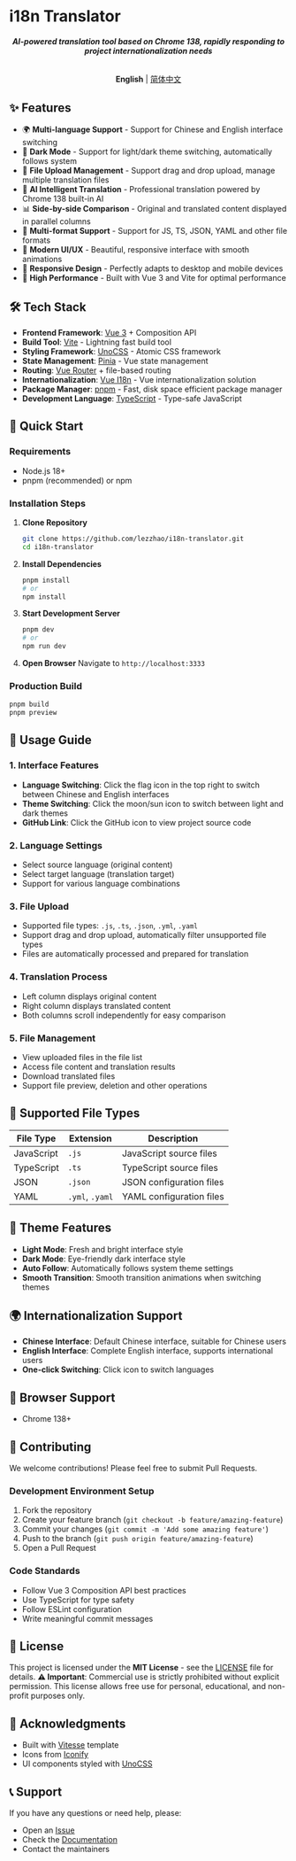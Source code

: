# i18n Translator

<h6 align='center'>
  <b>AI-powered translation tool based on Chrome 138, rapidly responding to project internationalization needs</b>
</h6>

<p align='center'>
  <b>English</b> | <a href="README.zh-CN.md">简体中文</a>
</p>

## ✨ Features

- 🌍 **Multi-language Support** - Support for Chinese and English interface switching
- 🌙 **Dark Mode** - Support for light/dark theme switching, automatically follows system
- 📁 **File Upload Management** - Support drag and drop upload, manage multiple translation files
- 🔄 **AI Intelligent Translation** - Professional translation powered by Chrome 138 built-in AI
- 📊 **Side-by-side Comparison** - Original and translated content displayed in parallel columns
- 💾 **Multi-format Support** - Support for JS, TS, JSON, YAML and other file formats
- 🎨 **Modern UI/UX** - Beautiful, responsive interface with smooth animations
- 📱 **Responsive Design** - Perfectly adapts to desktop and mobile devices
- 🚀 **High Performance** - Built with Vue 3 and Vite for optimal performance

## 🛠️ Tech Stack

- **Frontend Framework**: [Vue 3](https://github.com/vuejs/core) + Composition API
- **Build Tool**: [Vite](https://github.com/vitejs/vite) - Lightning fast build tool
- **Styling Framework**: [UnoCSS](https://github.com/antfu/unocss) - Atomic CSS framework
- **State Management**: [Pinia](https://pinia.vuejs.org/) - Vue state management
- **Routing**: [Vue Router](https://router.vuejs.org/) + file-based routing
- **Internationalization**: [Vue I18n](https://vue-i18n.intlify.dev/) - Vue internationalization solution
- **Package Manager**: [pnpm](https://pnpm.io/) - Fast, disk space efficient package manager
- **Development Language**: [TypeScript](https://www.typescriptlang.org/) - Type-safe JavaScript

## 🚀 Quick Start

### Requirements

- Node.js 18+
- pnpm (recommended) or npm

### Installation Steps

1. **Clone Repository**

   ```bash
   git clone https://github.com/lezzhao/i18n-translator.git
   cd i18n-translator
   ```

2. **Install Dependencies**

   ```bash
   pnpm install
   # or
   npm install
   ```

3. **Start Development Server**

   ```bash
   pnpm dev
   # or
   npm run dev
   ```

4. **Open Browser**
   Navigate to `http://localhost:3333`

### Production Build

```bash
pnpm build
pnpm preview
```

## 📖 Usage Guide

### 1. Interface Features

- **Language Switching**: Click the flag icon in the top right to switch between Chinese and English interfaces
- **Theme Switching**: Click the moon/sun icon to switch between light and dark themes
- **GitHub Link**: Click the GitHub icon to view project source code

### 2. Language Settings

- Select source language (original content)
- Select target language (translation target)
- Support for various language combinations

### 3. File Upload

- Supported file types: `.js`, `.ts`, `.json`, `.yml`, `.yaml`
- Support drag and drop upload, automatically filter unsupported file types
- Files are automatically processed and prepared for translation

### 4. Translation Process

- Left column displays original content
- Right column displays translated content
- Both columns scroll independently for easy comparison

### 5. File Management

- View uploaded files in the file list
- Access file content and translation results
- Download translated files
- Support file preview, deletion and other operations

## 🎯 Supported File Types

| File Type  | Extension       | Description              |
| ---------- | --------------- | ------------------------ |
| JavaScript | `.js`           | JavaScript source files  |
| TypeScript | `.ts`           | TypeScript source files  |
| JSON       | `.json`         | JSON configuration files |
| YAML       | `.yml`, `.yaml` | YAML configuration files |

## 🌙 Theme Features

- **Light Mode**: Fresh and bright interface style
- **Dark Mode**: Eye-friendly dark interface style
- **Auto Follow**: Automatically follows system theme settings
- **Smooth Transition**: Smooth transition animations when switching themes

## 🌍 Internationalization Support

- **Chinese Interface**: Default Chinese interface, suitable for Chinese users
- **English Interface**: Complete English interface, supports international users
- **One-click Switching**: Click icon to switch languages

## 📱 Browser Support

- Chrome 138+

## 🤝 Contributing

We welcome contributions! Please feel free to submit Pull Requests.

### Development Environment Setup

1. Fork the repository
2. Create your feature branch (`git checkout -b feature/amazing-feature`)
3. Commit your changes (`git commit -m 'Add some amazing feature'`)
4. Push to the branch (`git push origin feature/amazing-feature`)
5. Open a Pull Request

### Code Standards

- Follow Vue 3 Composition API best practices
- Use TypeScript for type safety
- Follow ESLint configuration
- Write meaningful commit messages

## 📄 License

This project is licensed under the **MIT License** - see the [LICENSE](LICENSE) file for details.
**⚠️ Important**: Commercial use is strictly prohibited without explicit permission. This license allows free use for personal, educational, and non-profit purposes only.

## 🙏 Acknowledgments

- Built with [Vitesse](https://github.com/antfu/vitesse) template
- Icons from [Iconify](https://iconify.design/)
- UI components styled with [UnoCSS](https://github.com/antfu/unocss)

## 📞 Support

If you have any questions or need help, please:

- Open an [Issue](https://github.com/lezzhao/i18n-translator/issues)
- Check the [Documentation](https://github.com/lezzhao/i18n-translator/wiki)
- Contact the maintainers
